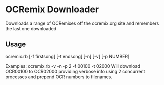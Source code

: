 OCRemix Downloader
==================

Downloads a range of OCRemixes off the ocremix.org site and remembers the last one downloaded

Usage
-----

ocremix.rb [-f firstsong] [-t endsong] [-n] [-v] [-p NUMBER]

Examples:
  ocremix.rb -v -n -p 2 -f 00100 -t 02000	 Will download OCR00100 to OCR02000 providing verbose info using 2 concurrent processes and prepend OCR numbers to filenames.